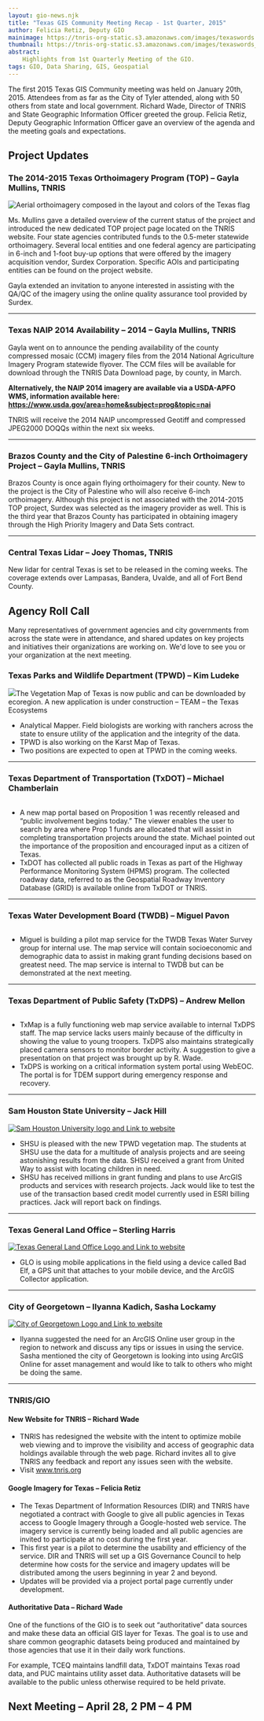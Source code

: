 ```yaml
---
layout: gio-news.njk
title: "Texas GIS Community Meeting Recap - 1st Quarter, 2015"
author: Felicia Retiz, Deputy GIO
mainimage: https://tnris-org-static.s3.amazonaws.com/images/texaswords.jpg
thumbnail: https://tnris-org-static.s3.amazonaws.com/images/texaswords_th.jpg
abstract:
    Highlights from 1st Quarterly Meeting of the GIO.
tags: GIO, Data Sharing, GIS, Geospatial
---
```



<p class="lead">The first 2015 Texas GIS Community meeting was held on January 20th, 2015. Attendees from as far as the City of Tyler attended, along with 50 others from state and local government. Richard Wade, Director of TNRIS and State Geographic Information Officer greeted the group. Felicia Retiz, Deputy Geographic Information Officer gave an overview of the agenda and the meeting goals and expectations.</p>

## Project Updates

### The 2014-2015 Texas Orthoimagery Program (TOP) – Gayla Mullins, TNRIS

<img class="img-responsive" alt="Aerial orthoimagery composed in the layout and colors of the Texas flag" src="https://tnris-org-static.s3.amazonaws.com/images/ortho_flag_blank.jpg">

Ms. Mullins gave a detailed overview of the current status of the project and introduced the new dedicated TOP project page located on the TNRIS website. Four state agencies contributed funds to the 0.5-meter statewide orthoimagery. Several local entities and one federal agency are participating in 6-inch and 1-foot buy-up options that were offered by the imagery acquisition vendor, Surdex Corporation. Specific AOIs and participating entities can be found on the project website.

Gayla extended an invitation to anyone interested in assisting with the QA/QC of the imagery using the online quality assurance tool provided by Surdex.

****

### Texas NAIP 2014 Availability – 2014 – Gayla Mullins, TNRIS

Gayla went on to announce the pending availability of the county compressed mosaic (CCM) imagery files from the 2014 National Agriculture Imagery Program statewide flyover. The CCM files will be available for download through the TNRIS Data Download page, by county, in March.

**Alternatively, the NAIP 2014 imagery are available via a USDA-APFO WMS, information available here: https://www.usda.gov/area=home&subject=prog&topic=nai**

TNRIS will receive the 2014 NAIP uncompressed Geotiff and compressed JPEG2000 DOQQs within the next six weeks.

****

### Brazos County and the City of Palestine 6-inch Orthoimagery Project – Gayla Mullins, TNRIS

Brazos County is once again flying orthoimagery for their county. New to the project is the City of Palestine who will also receive 6-inch orthoimagery. Although this project is not associated with the 2014-2015 TOP project, Surdex was selected as the imagery provider as well. This is the third year that Brazos County has participated in obtaining imagery through the High Priority Imagery and Data Sets contract.

****

### Central Texas Lidar – Joey Thomas, TNRIS

New lidar for central Texas is set to be released in the coming weeks. The coverage extends over Lampasas, Bandera, Uvalde, and all of Fort Bend County.

## Agency Roll Call

<p class="lead">Many representatives of government agencies and city governments from across the state were in attendance, and shared updates on key projects and initiatives their organizations are working on. We'd love to see you or your organization at the next meeting.</p>

### Texas Parks and Wildlife Department (TPWD) – Kim Ludeke
<a href="https://tpwd.texas.gov/"><img class="pull-right" src="https://tnris-org-static.s3.amazonaws.com/images/tpwd_logo.jpg"></a>The Vegetation Map of Texas is now public and can be downloaded by ecoregion. A new application is under construction – TEAM – the Texas Ecosystems
- Analytical Mapper. Field biologists are working with ranchers across the state to ensure utility of the application and the integrity of the data.
- TPWD is also working on the Karst Map of Texas.
- Two positions are expected to open at TPWD in the coming weeks.

****

### Texas Department of Transportation (TxDOT) – Michael Chamberlain
<a href="http://www.txdot.gov/"><img class="pull-right" alt="" src="https://tnris-org-static.s3.amazonaws.com/images/txdot_logo.jpg"></a>
- A new map portal based on Proposition 1 was recently released and “public involvement begins today.” The viewer enables the user to search by area where Prop 1 funds are allocated that will assist in completing transportation projects around the state. Michael pointed out the importance of the proposition and encouraged input as a citizen of Texas.
- TxDOT has collected all public roads in Texas as part of the Highway Performance Monitoring System (HPMS) program. The collected roadway data, referred to as the Geospatial Roadway Inventory Database (GRID) is available online from TxDOT or TNRIS.

****

### Texas Water Development Board (TWDB) – Miguel Pavon
<a href="http://www.twdb.texas.gov/"><img class="pull-right" alt="" src="https://tnris-org-static.s3.amazonaws.com/images/twdb_logo.jpg"></a>
- Miguel is building a pilot map service for the TWDB Texas Water Survey group for internal use. The map service will contain socioeconomic and demographic data to assist in making grant funding decisions based on greatest need. The map service is internal to TWDB but can be demonstrated at the next meeting.

****

### Texas Department of Public Safety (TxDPS) – Andrew Mellon
<a href="https://www.dps.texas.gov/"><img class="pull-right" alt="" src="https://tnris-org-static.s3.amazonaws.com/images/tx_dps_logo.jpg"></a>
- TxMap is a fully functioning web map service available to internal TxDPS staff. The map service lacks users mainly because of the difficulty in showing the value to young troopers. TxDPS also maintains strategically placed camera sensors to monitor border activity. A suggestion to give a presentation on that project was brought up by R. Wade.
- TxDPS is working on a critical information system portal using WebEOC. The portal is for TDEM support during emergency response and recovery.

****

### Sam Houston State University – Jack Hill
<a href="http://www.shsu.edu/"><img class="pull-right" alt="Sam Houston University logo and Link to website" src="https://tnris-org-static.s3.amazonaws.com/images/samhouston_logo.jpg"></a>
- SHSU is pleased with the new TPWD vegetation map. The students at SHSU use the data for a multitude of analysis projects and are seeing astonishing results from the data. SHSU received a grant from United Way to assist with locating children in need.
- SHSU has received millions in grant funding and plans to use ArcGIS products and services with research projects. Jack would like to test the use of the transaction based credit model currently used in ESRI billing practices. Jack will report back on findings.

****

### Texas General Land Office – Sterling Harris
<a href="http://www.glo.texas.gov/"><img class="pull-right" alt="Texas General Land Office Logo and Link to website" src="https://tnris-org-static.s3.amazonaws.com/images/tx_glo_logo.jpg"></a>
- GLO is using mobile applications in the field using a device called Bad Elf, a GPS unit that attaches to your mobile device, and the ArcGIS Collector application.

****

### City of Georgetown – Ilyanna Kadich, Sasha Lockamy
<a href="https://georgetown.org/"><img class="pull-right" alt="City of Georgetown Logo and Link to website" src="https://tnris-org-static.s3.amazonaws.com/images/georgetown_logo.jpg"></a>
- Ilyanna suggested the need for an ArcGIS Online user group in the region to network and discuss any tips or issues in using the service. Sasha mentioned the city of Georgetown is looking into using ArcGIS Online for asset management and would like to talk to others who might be doing the same.

****

### TNRIS/GIO

#### New Website for TNRIS – Richard Wade
- TNRIS has redesigned the website with the intent to optimize mobile web viewing and to improve the visibility and access of geographic data holdings available through the web page. Richard invites all to give TNRIS any feedback and report any issues seen with the website.
- Visit www.tnris.org

#### Google Imagery for Texas – Felicia Retiz

- The Texas Department of Information Resources (DIR) and TNRIS have negotiated a contract with Google to give all public agencies in Texas access to Google Imagery through a Google-hosted web service. The imagery service is currently being loaded and all public agencies are invited to participate at no cost during the first year.
- This first year is a pilot to determine the usability and efficiency of the service. DIR and TNRIS will set up a GIS Governance Council to help determine how costs for the service and imagery updates will be distributed among the users beginning in year 2 and beyond.
- Updates will be provided via a project portal page currently under development.

#### Authoritative Data – Richard Wade

One of the functions of the GIO is to seek out “authoritative” data sources and make these data an official GIS layer for Texas. The goal is to use and share common geographic datasets being produced and maintained by those agencies that use it in their daily work functions.

For example, TCEQ maintains landfill data, TxDOT maintains Texas road data, and PUC maintains utility asset data. Authoritative datasets will be available to the public unless otherwise required to be held private.

## Next Meeting – April 28, 2 PM – 4 PM
